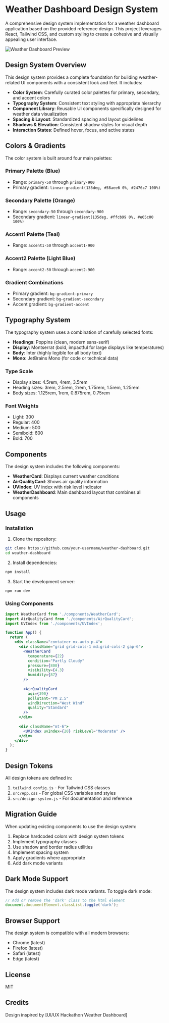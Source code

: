 # Weather Dashboard Design System

A comprehensive design system implementation for a weather dashboard application based on the provided reference design. This project leverages React, Tailwind CSS, and custom styling to create a cohesive and visually appealing user interface.

![Weather Dashboard Preview](reference-image.png)

## Design System Overview

This design system provides a complete foundation for building weather-related UI components with a consistent look and feel. It includes:

- **Color System**: Carefully curated color palettes for primary, secondary, and accent colors
- **Typography System**: Consistent text styling with appropriate hierarchy
- **Component Library**: Reusable UI components specifically designed for weather data visualization
- **Spacing & Layout**: Standardized spacing and layout guidelines
- **Shadows & Elevation**: Consistent shadow styles for visual depth
- **Interaction States**: Defined hover, focus, and active states

## Colors & Gradients

The color system is built around four main palettes:

### Primary Palette (Blue)
- Range: `primary-50` through `primary-900`
- Primary gradient: `linear-gradient(135deg, #58aee6 0%, #2476c7 100%)`

### Secondary Palette (Orange)
- Range: `secondary-50` through `secondary-900`
- Secondary gradient: `linear-gradient(135deg, #ffcb99 0%, #e65c00 100%)`

### Accent1 Palette (Teal)
- Range: `accent1-50` through `accent1-900`

### Accent2 Palette (Light Blue)
- Range: `accent2-50` through `accent2-900`

### Gradient Combinations
- Primary gradient: `bg-gradient-primary`
- Secondary gradient: `bg-gradient-secondary`
- Accent gradient: `bg-gradient-accent`

## Typography System

The typography system uses a combination of carefully selected fonts:

- **Headings**: Poppins (clean, modern sans-serif)
- **Display**: Montserrat (bold, impactful for large displays like temperatures)
- **Body**: Inter (highly legible for all body text)
- **Mono**: JetBrains Mono (for code or technical data)

### Type Scale
- Display sizes: 4.5rem, 4rem, 3.5rem
- Heading sizes: 3rem, 2.5rem, 2rem, 1.75rem, 1.5rem, 1.25rem
- Body sizes: 1.125rem, 1rem, 0.875rem, 0.75rem

### Font Weights
- Light: 300
- Regular: 400
- Medium: 500
- Semibold: 600
- Bold: 700

## Components

The design system includes the following components:

- **WeatherCard**: Displays current weather conditions
- **AirQualityCard**: Shows air quality information
- **UVIndex**: UV index with risk level indicator
- **WeatherDashboard**: Main dashboard layout that combines all components

## Usage

### Installation

1. Clone the repository:
```bash
git clone https://github.com/your-username/weather-dashboard.git
cd weather-dashboard
```

2. Install dependencies:
```bash
npm install
```

3. Start the development server:
```bash
npm run dev
```

### Using Components

```jsx
import WeatherCard from './components/WeatherCard';
import AirQualityCard from './components/AirQualityCard';
import UVIndex from './components/UVIndex';

function App() {
  return (
    <div className="container mx-auto p-4">
      <div className="grid grid-cols-1 md:grid-cols-2 gap-6">
        <WeatherCard 
          temperature={22} 
          condition="Partly Cloudy" 
          pressure={800}
          visibility={4.3}
          humidity={87}
        />
        
        <AirQualityCard 
          aqi={390}
          pollutant="PM 2.5"
          windDirection="West Wind"
          quality="Standard"
        />
      </div>
      
      <div className="mt-6">
        <UVIndex uvIndex={20} riskLevel="Moderate" />
      </div>
    </div>
  );
}
```

## Design Tokens

All design tokens are defined in:

1. `tailwind.config.js` - For Tailwind CSS classes
2. `src/App.css` - For global CSS variables and styles
3. `src/design-system.js` - For documentation and reference

## Migration Guide

When updating existing components to use the design system:

1. Replace hardcoded colors with design system tokens
2. Implement typography classes
3. Use shadow and border radius utilities
4. Implement spacing system
5. Apply gradients where appropriate
6. Add dark mode variants

## Dark Mode Support

The design system includes dark mode variants. To toggle dark mode:

```jsx
// Add or remove the 'dark' class to the html element
document.documentElement.classList.toggle('dark');
```

## Browser Support

The design system is compatible with all modern browsers:

- Chrome (latest)
- Firefox (latest)
- Safari (latest)
- Edge (latest)

## License

MIT

## Credits

Design inspired by [UI/UX Hackathon Weather Dashboard]
